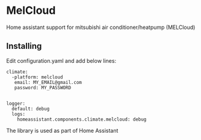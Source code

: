 # MelCloud

Home assistant support for mitsubishi air conditioner/heatpump (MELCloud)

## Installing

Edit configuration.yaml and add below lines:
	
	climate:
	  -platform: melcloud
	   email: MY_EMAIL@gmail.com
	   password: MY_PASSWORD


	logger:
	  default: debug
	  logs:
	    homeassistant.components.climate.melcloud: debug


The library is used as part of Home Assistant
